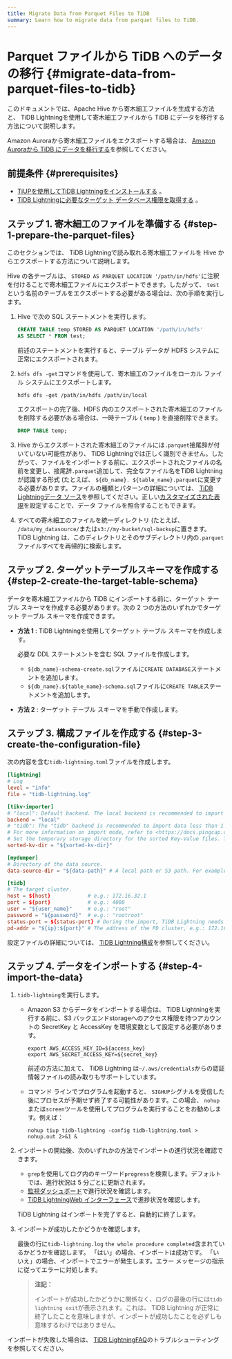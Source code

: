 ```yaml
---
title: Migrate Data from Parquet Files to TiDB
summary: Learn how to migrate data from parquet files to TiDB.
---
```


# Parquet ファイルから TiDB へのデータの移行 {#migrate-data-from-parquet-files-to-tidb}

このドキュメントでは、Apache Hive から寄木細工ファイルを生成する方法と、 TiDB Lightningを使用して寄木細工ファイルから TiDB にデータを移行する方法について説明します。

Amazon Auroraから寄木細工ファイルをエクスポートする場合は、 [Amazon Auroraから TiDB にデータを移行する](/migrate-aurora-to-tidb.md)を参照してください。

## 前提条件 {#prerequisites}

-   [TiUPを使用してTiDB Lightningをインストールする](/migration-tools.md) 。
-   [TiDB Lightningに必要なターゲット データベース権限を取得する](/tidb-lightning/tidb-lightning-faq.md#what-are-the-privilege-requirements-for-the-target-database) 。

## ステップ 1. 寄木細工のファイルを準備する {#step-1-prepare-the-parquet-files}

このセクションでは、 TiDB Lightningで読み取れる寄木細工ファイルを Hive からエクスポートする方法について説明します。

Hive の各テーブルは、 `STORED AS PARQUET LOCATION '/path/in/hdfs'`に注釈を付けることで寄木細工ファイルにエクスポートできます。したがって、 `test`という名前のテーブルをエクスポートする必要がある場合は、次の手順を実行します。

1.  Hive で次の SQL ステートメントを実行します。

    ```sql
    CREATE TABLE temp STORED AS PARQUET LOCATION '/path/in/hdfs'
    AS SELECT * FROM test;
    ```

    前述のステートメントを実行すると、テーブル データが HDFS システムに正常にエクスポートされます。

2.  `hdfs dfs -get`コマンドを使用して、寄木細工のファイルをローカル ファイル システムにエクスポートします。

    ```shell
    hdfs dfs -get /path/in/hdfs /path/in/local
    ```

    エクスポートの完了後、HDFS 内のエクスポートされた寄木細工のファイルを削除する必要がある場合は、一時テーブル ( `temp` ) を直接削除できます。

    ```sql
    DROP TABLE temp;
    ```

3.  Hive からエクスポートされた寄木細工のファイルには`.parquet`接尾辞が付いていない可能性があり、 TiDB Lightningでは正しく識別できません。したがって、ファイルをインポートする前に、エクスポートされたファイルの名前を変更し、接尾辞`.parquet`追加して、完全なファイル名をTiDB Lightningが認識する形式 (たとえば、 `${db_name}. ${table_name}.parquet`に変更する必要があります。ファイルの種類とパターンの詳細については、 [TiDB Lightningデータ ソース](/tidb-lightning/tidb-lightning-data-source.md)を参照してください。正しい[カスタマイズされた表現](/tidb-lightning/tidb-lightning-data-source.md#match-customized-files)を設定することで、データ ファイルを照合することもできます。

4.  すべての寄木細工のファイルを統一ディレクトリ (たとえば、 `/data/my_datasource/`または`s3://my-bucket/sql-backup`に置きます。 TiDB Lightning は、このディレクトリとそのサブディレクトリ内の`.parquet`ファイルすべてを再帰的に検索します。

## ステップ 2. ターゲットテーブルスキーマを作成する {#step-2-create-the-target-table-schema}

データを寄木細工ファイルから TiDB にインポートする前に、ターゲット テーブル スキーマを作成する必要があります。次の 2 つの方法のいずれかでターゲット テーブル スキーマを作成できます。

-   **方法 1** : TiDB Lightningを使用してターゲット テーブル スキーマを作成します。

    必要な DDL ステートメントを含む SQL ファイルを作成します。

    -   `${db_name}-schema-create.sql`ファイルに`CREATE DATABASE`ステートメントを追加します。
    -   `${db_name}.${table_name}-schema.sql`ファイルに`CREATE TABLE`ステートメントを追加します。

-   **方法 2** : ターゲット テーブル スキーマを手動で作成します。

## ステップ 3. 構成ファイルを作成する {#step-3-create-the-configuration-file}

次の内容を含む`tidb-lightning.toml`ファイルを作成します。

```toml
[lightning]
# Log
level = "info"
file = "tidb-lightning.log"

[tikv-importer]
# "local": Default backend. The local backend is recommended to import large volumes of data (1 TiB or more). During the import, the target TiDB cluster cannot provide any service.
backend = "local"
# "tidb": The "tidb" backend is recommended to import data less than 1 TiB. During the import, the target TiDB cluster can provide service normally.
# For more information on import mode, refer to <https://docs.pingcap.com/tidb/stable/tidb-lightning-overview#tidb-lightning-architecture>
# Set the temporary storage directory for the sorted Key-Value files. The directory must be empty, and the storage space must be greater than the size of the dataset to be imported. For better import performance, it is recommended to use a directory different from `data-source-dir` and use flash storage, which can use I/O exclusively.
sorted-kv-dir = "${sorted-kv-dir}"

[mydumper]
# Directory of the data source.
data-source-dir = "${data-path}" # A local path or S3 path. For example, 's3://my-bucket/sql-backup'.

[tidb]
# The target cluster.
host = ${host}            # e.g.: 172.16.32.1
port = ${port}            # e.g.: 4000
user = "${user_name}"     # e.g.: "root"
password = "${password}"  # e.g.: "rootroot"
status-port = ${status-port} # During the import, TiDB Lightning needs to obtain the table schema information from the TiDB status port. e.g.: 10080
pd-addr = "${ip}:${port}" # The address of the PD cluster, e.g.: 172.16.31.3:2379. TiDB Lightning obtains some information from PD. When backend = "local", you must specify status-port and pd-addr correctly. Otherwise, the import will be abnormal.
```

設定ファイルの詳細については、 [TiDB Lightning構成](/tidb-lightning/tidb-lightning-configuration.md)を参照してください。

## ステップ 4. データをインポートする {#step-4-import-the-data}

1.  `tidb-lightning`を実行します。

    -   Amazon S3 からデータをインポートする場合は、 TiDB Lightningを実行する前に、S3 バックエンドstorageへのアクセス権限を持つアカウントの SecretKey と AccessKey を環境変数として設定する必要があります。

        ```shell
        export AWS_ACCESS_KEY_ID=${access_key}
        export AWS_SECRET_ACCESS_KEY=${secret_key}
        ```

        前述の方法に加えて、 TiDB Lightning は`~/.aws/credentials`からの認証情報ファイルの読み取りもサポートしています。

    -   コマンド ラインでプログラムを起動すると、 `SIGHUP`シグナルを受信した後にプロセスが予期せず終了する可能性があります。この場合、 `nohup`または`screen`ツールを使用してプログラムを実行することをお勧めします。例えば：

        ```shell
        nohup tiup tidb-lightning -config tidb-lightning.toml > nohup.out 2>&1 &
        ```

2.  インポートの開始後、次のいずれかの方法でインポートの進行状況を確認できます。

    -   `grep`を使用してログ内のキーワード`progress`を検索します。デフォルトでは、進行状況は 5 分ごとに更新されます。
    -   [監視ダッシュボード](/tidb-lightning/monitor-tidb-lightning.md)で進行状況を確認します。
    -   [TiDB LightningWeb インターフェース](/tidb-lightning/tidb-lightning-web-interface.md)で進捗状況を確認します。

    TiDB Lightning はインポートを完了すると、自動的に終了します。

3.  インポートが成功したかどうかを確認します。

    最後の行に`tidb-lightning.log` `the whole procedure completed`含まれているかどうかを確認します。 「はい」の場合、インポートは成功です。 「いいえ」の場合、インポートでエラーが発生します。エラー メッセージの指示に従ってエラーに対処します。

    > **注記：**
    >
    > インポートが成功したかどうかに関係なく、ログの最後の行には`tidb lightning exit`が表示されます。これは、 TiDB Lightning が正常に終了したことを意味しますが、インポートが成功したことを必ずしも意味するわけではありません。

インポートが失敗した場合は、 [TiDB LightningFAQ](/tidb-lightning/tidb-lightning-faq.md)のトラブルシューティングを参照してください。
